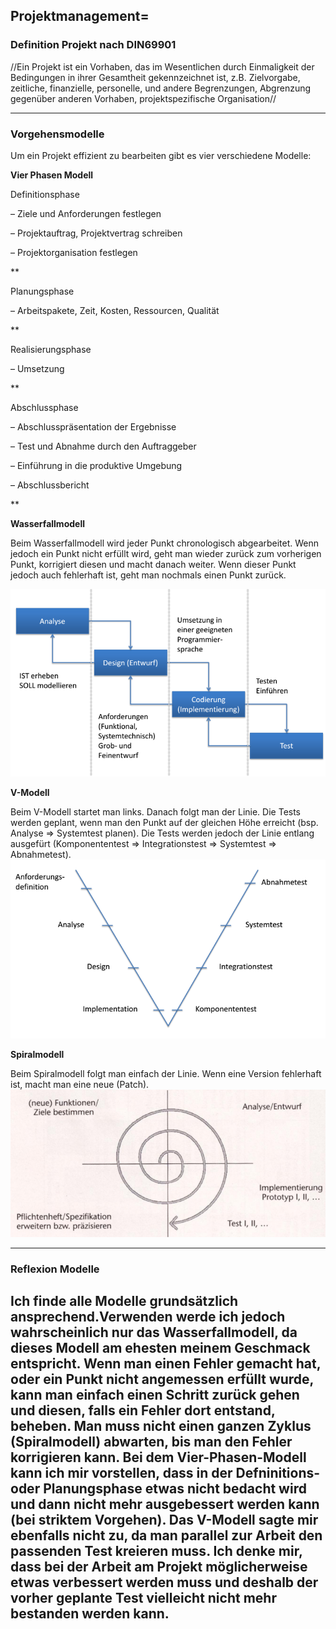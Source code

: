 ## Projektmanagement=
### Definition Projekt nach DIN69901
//Ein Projekt ist ein Vorhaben, das im Wesentlichen durch Einmaligkeit
der Bedingungen in ihrer Gesamtheit gekennzeichnet ist, z.B. Zielvorgabe, 
zeitliche, finanzielle, personelle, und andere Begrenzungen, Abgrenzung 
gegenüber anderen Vorhaben, projektspezifische Organisation//





----

### Vorgehensmodelle
Um ein Projekt effizient zu bearbeiten gibt es vier verschiedene Modelle:





**Vier Phasen Modell**


Definitionsphase


– Ziele und Anforderungen festlegen


– Projektauftrag, Projektvertrag schreiben


– Projektorganisation festlegen


**

 



Planungsphase


– Arbeitspakete, Zeit, Kosten, Ressourcen, Qualität


**

 



Realisierungsphase


– Umsetzung


**

 



Abschlussphase


– Abschlusspräsentation der Ergebnisse


– Test und Abnahme durch den Auftraggeber


– Einführung in die produktive Umgebung


– Abschlussbericht


**





**Wasserfallmodell**


Beim Wasserfallmodell wird jeder Punkt chronologisch abgearbeitet. Wenn jedoch ein Punkt nicht erfüllt wird, geht man wieder zurück zum vorherigen Punkt, korrigiert diesen und macht danach weiter. Wenn dieser Punkt jedoch auch fehlerhaft ist, geht man nochmals einen Punkt zurück. 


![No alt text available](/module/431/wasserfallmodell.png )



**V-Modell**


Beim V-Modell startet man links. Danach folgt man der Linie. Die Tests werden geplant, wenn man den Punkt auf der gleichen Höhe erreicht (bsp. Analyse => Systemtest planen). Die Tests werden jedoch der Linie entlang ausgefürt (Komponententest => Integrationstest => Systemtest => Abnahmetest).
![No alt text available](/module/431/v-modell.png )



**Spiralmodell**


Beim Spiralmodell folgt man einfach der Linie. Wenn eine Version fehlerhaft ist, macht man eine neue (Patch).
![No alt text available](/module/431/spiralmodell.png )

----
### Reflexion Modelle
Ich finde alle Modelle grundsätzlich ansprechend.Verwenden werde ich jedoch wahrscheinlich nur das Wasserfallmodell, da dieses Modell am ehesten meinem Geschmack entspricht. Wenn man einen Fehler gemacht hat, oder ein Punkt nicht angemessen erfüllt wurde, kann man einfach einen Schritt zurück gehen und diesen, falls ein Fehler dort entstand, beheben. Man muss nicht einen ganzen Zyklus (Spiralmodell) abwarten, bis man den Fehler korrigieren kann. Bei dem Vier-Phasen-Modell kann ich mir vorstellen, dass in der Defninitions- oder Planungsphase etwas nicht bedacht wird und dann nicht mehr ausgebessert werden kann (bei striktem Vorgehen). Das V-Modell sagte mir ebenfalls nicht zu, da man parallel zur Arbeit den passenden Test kreieren muss. Ich denke mir, dass bei der Arbeit am Projekt möglicherweise etwas verbessert werden muss und deshalb der vorher geplante Test vielleicht nicht mehr bestanden werden kann. 
----

